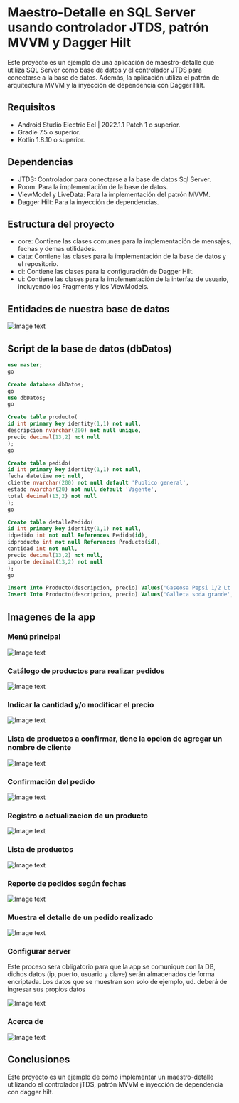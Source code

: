 # Maestro-Detalle en SQL Server usando controlador JTDS, patrón MVVM y Dagger Hilt

Este proyecto es un ejemplo de una aplicación de maestro-detalle que utiliza SQL Server como base de datos y el controlador JTDS para conectarse a la base de datos. Además, la aplicación utiliza el patrón de arquitectura MVVM y la inyección de dependencia con Dagger Hilt.

## Requisitos

- Android Studio Electric Eel | 2022.1.1 Patch 1 o superior.
- Gradle 7.5 o superior.
- Kotlin 1.8.10 o superior.

## Dependencias

- JTDS: Controlador para conectarse a la base de datos Sql Server.
- Room: Para la implementación de la base de datos.
- ViewModel y LiveData: Para la implementación del patrón MVVM.
- Dagger Hilt: Para la inyección de dependencias.

## Estructura del proyecto

- core: Contiene las clases comunes para la implementación de mensajes, fechas y demas utilidades.
- data: Contiene las clases para la implementación de la base de datos y el repositorio.
- di: Contiene las clases para la configuración de Dagger Hilt.
- ui: Contiene las clases para la implementación de la interfaz de usuario, incluyendo los Fragments y los ViewModels.

## Entidades de nuestra base de datos

![Image text](https://github.com/programadorescs/MaestroDetalleSqlServer/blob/master/app/src/main/assets/ER_Pedido.png)

## Script de la base de datos (dbDatos)

```sql
use master;
go

Create database dbDatos;
go
use dbDatos;
go

Create table producto(
id int primary key identity(1,1) not null,
descripcion nvarchar(200) not null unique,
precio decimal(13,2) not null
);
go

Create table pedido(
id int primary key identity(1,1) not null,
fecha datetime not null,
cliente nvarchar(200) not null default 'Publico general',
estado nvarchar(20) not null default 'Vigente',
total decimal(13,2) not null
);
go

Create table detallePedido(
id int primary key identity(1,1) not null,
idpedido int not null References Pedido(id),
idproducto int not null References Producto(id),
cantidad int not null,
precio decimal(13,2) not null,
importe decimal(13,2) not null
);
go

Insert Into Producto(descripcion, precio) Values('Gaseosa Pepsi 1/2 Lt', 1.5);
Insert Into Producto(descripcion, precio) Values('Galleta soda grande', 1.8);
```

## Imagenes de la app

### Menú principal
![Image text](https://github.com/programadorescs/MaestroDetalleSqlServer/blob/master/app/src/main/assets/Screenshot_20230401_021841_pe.pcs.maestrodetallesqlserver.jpg)

### Catálogo de productos para realizar pedidos

![Image text](https://github.com/programadorescs/MaestroDetalleSqlServer/blob/master/app/src/main/assets/Screenshot_20230401_021937_pe.pcs.maestrodetallesqlserver.jpg)

### Indicar la cantidad y/o modificar el precio

![Image text](https://github.com/programadorescs/MaestroDetalleSqlServer/blob/master/app/src/main/assets/Screenshot_20230401_021944_pe.pcs.maestrodetallesqlserver.jpg)

### Lista de productos a confirmar, tiene la opcion de agregar un nombre de cliente
![Image text](https://github.com/programadorescs/MaestroDetalleSqlServer/blob/master/app/src/main/assets/Screenshot_20230401_022002_pe.pcs.maestrodetallesqlserver.jpg)

### Confirmación del pedido
![Image text](https://github.com/programadorescs/MaestroDetalleSqlServer/blob/master/app/src/main/assets/Screenshot_20230401_022014_pe.pcs.maestrodetallesqlserver.jpg)

### Registro o actualizacion de un producto
![Image text](https://github.com/programadorescs/MaestroDetalleSqlServer/blob/master/app/src/main/assets/Screenshot_20230401_022039_pe.pcs.maestrodetallesqlserver.jpg)

### Lista de productos
![Image text](https://github.com/programadorescs/MaestroDetalleSqlServer/blob/master/app/src/main/assets/Screenshot_20230401_022035_pe.pcs.maestrodetallesqlserver.jpg)

### Reporte de pedidos según fechas
![Image text](https://github.com/programadorescs/MaestroDetalleSqlServer/blob/master/app/src/main/assets/Screenshot_20230401_023036_pe.pcs.maestrodetallesqlserver.jpg)

### Muestra el detalle de un pedido realizado
![Image text](https://github.com/programadorescs/MaestroDetalleSqlServer/blob/master/app/src/main/assets/Screenshot_20230401_023104_pe.pcs.maestrodetallesqlserver.jpg)

### Configurar server

Este proceso sera obligatorio para que la app se comunique con la DB, dichos datos (ip, puerto, usuario y clave) serán almacenados de forma encriptada. Los datos que se muestran son solo de ejemplo, ud. deberá de ingresar sus propios datos

![Image text](https://github.com/programadorescs/MaestroDetalleSqlServer/blob/master/app/src/main/assets/Screenshot_20230406_235834_pe.pcs.maestrodetallesqlserver.jpg)

### Acerca de
![Image text](https://github.com/programadorescs/MaestroDetalleSqlServer/blob/master/app/src/main/assets/Screenshot_20230401_023118_pe.pcs.maestrodetallesqlserver.jpg)

## Conclusiones

Este proyecto es un ejemplo de cómo implementar un maestro-detalle utilizando el controlador jTDS, patrón MVVM e inyección de dependencia con dagger hilt.

